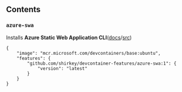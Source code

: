 ## Contents

### `azure-swa`

Installs **Azure Static Web Application CLI**([docs](https://azure.github.io/static-web-apps-cli/)/[src](https://github.com/azure/static-web-apps-cli))

```jsonc
{
    "image": "mcr.microsoft.com/devcontainers/base:ubuntu",
    "features": {
        "github.com/shirkey/devcontainer-features/azure-swa:1": {
            "version": "latest"
        }
    }
}
```

